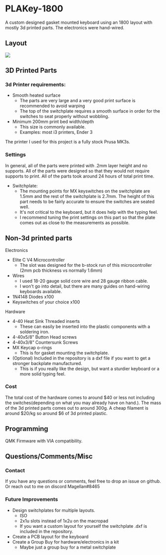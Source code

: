 # PLAKey-1800

A custom designed gasket mounted keyboard using an 1800 layout with mostly 3d printed parts.
The electronics were hand-wired.

## Layout

![](images/keyboard-layout.png)

## 3D Printed Parts

### 3d Printer requirements:
- Smooth heated surface
  - The parts are very large and a very good print surface is recommended to avoid warping
  - The top of the switchplate requires a smooth surface in order for the switches to seat properly without wobbling.
- Minimum 200mm print bed width/depth
  - This size is commonly available. 
  - Examples: most i3 printers, Ender 3

The printer I used for this project is a fully stock Prusa MK3s.

### Settings

In general, all of the parts were printed with .2mm layer height and no supports. All of the parts were designed so that they would not require supports to print.
All of the parts took around 24 hours of total print time.

- Switchplate:
  - The mounting points for MX keyswitches on the switchplate are 1.5mm and the rest of the switchplate is 2.7mm. The height of this part needs to be fairly accurate to ensure the switches are seated well. 
  - It's not critical to the keyboard, but it does help with the typing feel.
  - I recommend tuning the print settings on this part so that the plate comes out as close to the measurements as possible.

## Non-3d printed parts

Electronics
* Elite C V4 Microcontroller
    * The slot was designed for the b-stock run of this microcontroller (2mm pcb thickness vs normally 1.6mm)
* Wires
  * I used 18-20 gauge solid core wire and 28 gauge ribbon cable. 
  * I won't go into detail, but there are many guides on hand-wiring keyboards available.
* 1N4148 Diodes x100
* Keyswitches of your choice x100

Hardware
* 4-40 Heat Sink Threaded inserts
  * These can easily be inserted into the plastic components with a soldering iron.
* 4-40x5/8" Button Head screws
* 4-40x3/8" Countersunk Screws
* MX Keycap o-rings
  * This is for gasket mounting the switchplate.
* (Optional) Included in the repository is a dxf file if you want to get a stronger backplate manufactured.
  * This is if you really like the design, but want a sturdier keyboard or a more solid typing feel.

### Cost

The total cost of the hardware comes to around $40 or less not including the switches(depending on what you may already have on hand.).
The mass of the 3d printed parts comes out to around 300g. A cheap filament is around $20/kg so around $6 of 3d printed plastic.

## Programming

QMK Firmware with VIA compatibility.

## Questions/Comments/Misc

### Contact

If you have any questions or comments, feel free to drop an issue on github.  
Or reach out to me on discord Magellan#8465

### Future Improvements
- Design switchplates for multiple layouts.
  - ISO
  - 2x1u slots instead of 1x2u on the macropad
  - If you want a custom layout for yourself the switchplate .dxf is included in the repository.
- Create a PCB layout for the keyboard
- Create a Group Buy for hardware/electronics in a kit
  - Maybe just a group buy for a metal switchplate
